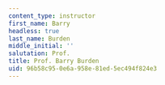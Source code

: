 ```yaml
---
content_type: instructor
first_name: Barry
headless: true
last_name: Burden
middle_initial: ''
salutation: Prof.
title: Prof. Barry Burden
uid: 96b58c95-0e6a-958e-81ed-5ec494f824e3
---
```

